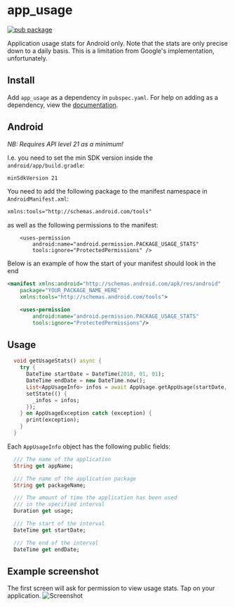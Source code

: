 # app_usage

[![pub package](https://img.shields.io/pub/v/app_usage.svg)](https://pub.dartlang.org/packages/app_usage)

Application usage stats for Android only. Note that the stats are only precise down to a daily basis. This is a limitation from Google's implementation, unfortunately.
## Install
Add ```app_usage``` as a dependency in  `pubspec.yaml`.
For help on adding as a dependency, view the [documentation](https://flutter.io/using-packages/).

## Android
*NB: Requires API level 21 as a minimum!*

I.e. you need to set the min SDK version inside the `android/app/build.gradle`:

```xml
minSdkVersion 21
```

You need to add the following package to the manifest namespace in `AndroidManifest.xml`:
```xml
xmlns:tools="http://schemas.android.com/tools"
```

as well as the following permissions to the manifest:

```
    <uses-permission
        android:name="android.permission.PACKAGE_USAGE_STATS"
        tools:ignore="ProtectedPermissions" />
```

Below is an example of how the start of your manifest should look in the end
```xml
<manifest xmlns:android="http://schemas.android.com/apk/res/android"
    package="YOUR_PACKAGE_NAME_HERE"
    xmlns:tools="http://schemas.android.com/tools">

    <uses-permission
        android:name="android.permission.PACKAGE_USAGE_STATS"
        tools:ignore="ProtectedPermissions"/>
```

## Usage
```dart
  void getUsageStats() async {
    try {
      DateTime startDate = DateTime(2018, 01, 01);
      DateTime endDate = new DateTime.now();
      List<AppUsageInfo> infos = await AppUsage.getAppUsage(startDate, endDate);
      setState(() {
        _infos = infos;
      });
    } on AppUsageException catch (exception) {
      print(exception);
    }
  }
```

Each `AppUsageInfo` object has the following public fields:

```dart
  /// The name of the application
  String get appName;

  /// The name of the application package
  String get packageName;

  /// The amount of time the application has been used
  /// in the specified interval
  Duration get usage;

  /// The start of the interval
  DateTime get startDate;

  /// The end of the interval
  DateTime get endDate;
```


## Example screenshot
The first screen will ask for permission to view usage stats. Tap on your application.
![Screenshot](https://raw.githubusercontent.com/cph-cachet/flutter-plugins/master/packages/app_usage/images/app_usage_screenshot.png)